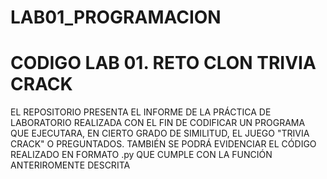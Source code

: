 # LAB01_PROGRAMACION
# CODIGO LAB 01. RETO CLON TRIVIA CRACK
EL REPOSITORIO PRESENTA EL INFORME DE LA PRÁCTICA DE LABORATORIO REALIZADA CON EL FIN DE CODIFICAR UN PROGRAMA QUE EJECUTARA, EN CIERTO GRADO DE SIMILITUD, EL JUEGO "TRIVIA CRACK" O PREGUNTADOS. TAMBIÉN SE PODRÁ EVIDENCIAR EL CÓDIGO REALIZADO EN FORMATO .py QUE CUMPLE CON LA FUNCIÓN ANTERIROMENTE DESCRITA
